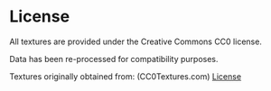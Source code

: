 # License
All textures are provided under the Creative Commons CC0 license.

Data has been re-processed for compatibility purposes.

Textures originally obtained from: (CC0Textures.com)
[License](https://help.cc0textures.com/doku.php?id=website:license)
